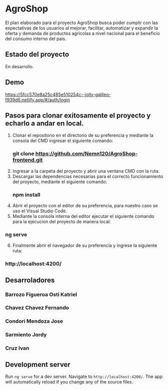 # AgroShop

El plan elaborado para el proyecto AgroShop busca poder cumplir con las expectativas de los usuarios al mejorar, facilitar, automatizar y expandir la oferta y demanda de productos agrícolas a nivel nacional para el beneficio del  consumo interno del pais.

## Estado del proyecto

En desarrollo.

## Demo

https://5fcc570e8a25c485e510254c--jolly-galileo-f939d6.netlify.app/#/auth/login

## Pasos para clonar exitosamente el proyecto y echarlo a andar en local.

1. Clonar el repositorio en el directorio de su preferencia y mediante la consola del CMD ingresar el siguiente comando:
   ### git clone https://github.com/Nemn120/AgroShop-frontend.git
2. Ingresar a la carpeta del proyecto y abrir una ventana CMD con la ruta.
3. Descargar las dependencias necesarias para el correcto funcionamiento del proyecto, mediante el siguiente comando:
   ### npm install
4. Abrir el proyecto con el editor de su preferencia, para nuestro caso se uso el Visual Studio Code.
5. Mediante la consola interna del editor ejecutar el siguiente comando para la ejecucion del proyecto de manera local:
  ### ng serve
6. Finalmente abrir el navegador de su preferencia y ingrese la siguiente ruta:
  ### http://localhost:4200/

## Desarroladores

  ### Barrozo Figueroa Osti Katriel
  ### Chavez Chavez Fernando
  ### Condori Mendoza Jose
  ### Sarmiento Jordy
  ### Cruz Ivan

## Development server

Run `ng serve` for a dev server. Navigate to `http://localhost:4200/`. The app will automatically reload if you change any of the source files.


